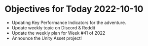 # Objectives for Today 2022-10-10

- Updating Key Performance Indicators for the adventure.
- Update weekly topic on Discord & Reddit
- Update the weekly plan for Week #41 of 2022
- Announce the Unity Asset project!
